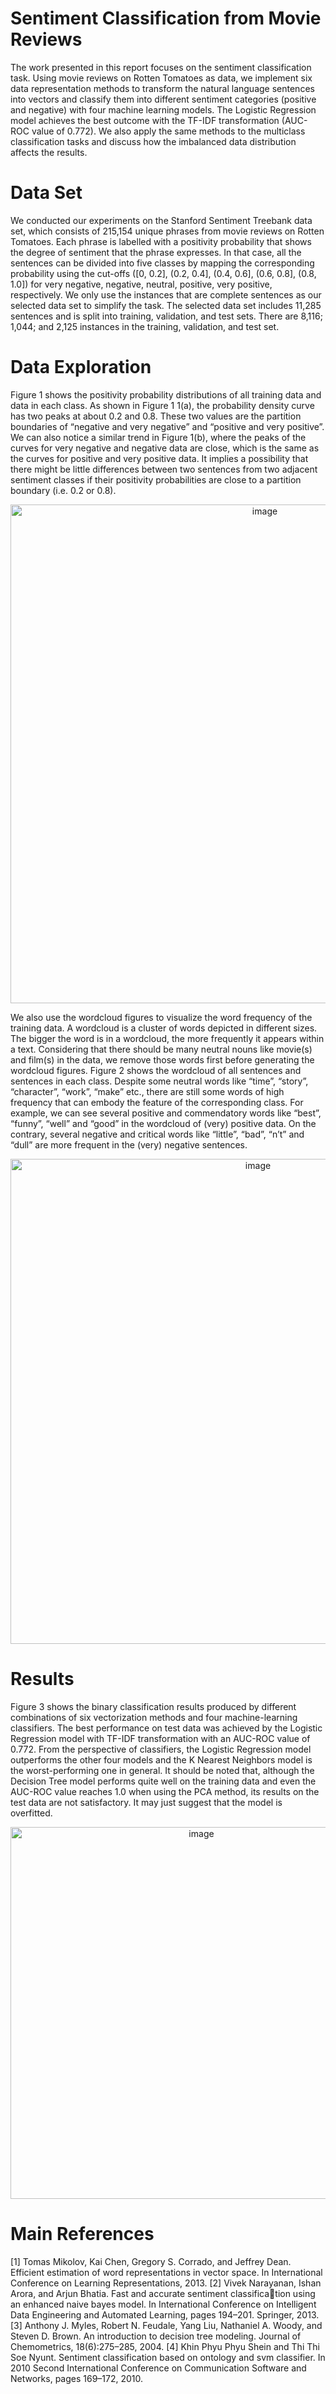 # Sentiment Classification from Movie Reviews
The work presented in this report focuses on the sentiment classification task. Using movie reviews on Rotten Tomatoes as data, we implement six data representation methods to transform the natural language sentences into vectors and classify them into different sentiment categories (positive and negative) with four machine learning models. The Logistic Regression model achieves the best outcome with the TF-IDF transformation (AUC-ROC value of 0.772). We also apply the same methods to the multiclass classification tasks and discuss how the imbalanced data distribution affects the results.

# Data Set
We conducted our experiments on the Stanford Sentiment Treebank data set, which consists of 215,154 unique phrases from movie reviews on Rotten Tomatoes. Each phrase is labelled with a positivity probability that shows the degree of sentiment that the phrase expresses. In that case, all the sentences can be divided into five classes by mapping the corresponding probability using the cut-offs ([0, 0.2], (0.2, 0.4], (0.4, 0.6], (0.6, 0.8], (0.8, 1.0]) for very negative, negative, neutral, positive, very positive, respectively. We only use the instances that are complete sentences as our selected data set to simplify the task. The selected data set includes 11,285 sentences and is split into training, validation, and test sets. There are 8,116; 1,044; and 2,125 instances in the training, validation, and test set.

# Data Exploration
Figure 1 shows the positivity probability distributions of all training data and data in each class. As shown in Figure 1 1(a), the probability density curve has two peaks at about 0.2 and 0.8. These two values are the partition boundaries of “negative and very negative” and “positive and very positive”. We can also notice a similar trend in Figure 1(b), where the peaks of the curves for very negative and negative data are close, which is the same as the curves for positive and very positive data. It implies a possibility that there might be little differences between two sentences from two adjacent sentiment classes if their positivity probabilities are close to a partition boundary (i.e. 0.2 or 0.8).
<div align=center>
<img width="798" alt="image" src="https://github.com/user-attachments/assets/ff59fb1d-24c4-42d0-b448-c28b59679dc3">
</div>



We also use the wordcloud figures to visualize the word frequency of the training data. A wordcloud is a cluster of words depicted in different sizes. The bigger the word is in a wordcloud, the more frequently it appears within a text. Considering that there should be many neutral nouns like movie(s) and film(s) in the data, we remove those words first before generating the wordcloud figures. Figure 2 shows the wordcloud of all sentences and sentences in each class. Despite some neutral words like “time”, “story”, “character”, “work”, “make” etc., there are still some words of high frequency that can embody the feature of the corresponding class. For example, we can see several positive and commendatory words like “best”, “funny”, “well” and “good” in the wordcloud of (very) positive data. On the contrary, several negative and critical words like “little”, “bad”, “n’t” and “dull” are more frequent in the (very) negative sentences.
<div align=center>
<img width="776" alt="image" src="https://github.com/user-attachments/assets/73271bff-fd3c-4d0f-afc0-b71c7e1661db">
</div>

# Results
Figure 3 shows the binary classification results produced by different combinations of six vectorization methods and four machine-learning classifiers. The best performance on test data was achieved by the Logistic Regression model with TF-IDF transformation with an AUC-ROC value of 0.772. From the perspective of classifiers, the Logistic Regression model outperforms the other four models and the K Nearest Neighbors model is the worst-performing one in general. It should be noted that, although the Decision Tree model performs quite well on the training data and even the AUC-ROC value reaches 1.0 when using the PCA method, its results on the test data are not satisfactory. It may just suggest that the model is overfitted.
<div align=center>
<img width="595" alt="image" src="https://github.com/user-attachments/assets/7160f2ef-1ba6-4372-9d88-a5e5366da6e0">
</div>

# Main References
[1] Tomas Mikolov, Kai Chen, Gregory S. Corrado, and Jeffrey Dean. Efficient estimation of word representations in vector space. In International Conference on Learning Representations, 2013.
[2] Vivek Narayanan, Ishan Arora, and Arjun Bhatia. Fast and accurate sentiment classification using an enhanced naive bayes model. In International Conference on Intelligent Data Engineering and Automated Learning, pages 194–201. Springer, 2013.
[3] Anthony J. Myles, Robert N. Feudale, Yang Liu, Nathaniel A. Woody, and Steven D. Brown. An introduction to decision tree modeling. Journal of Chemometrics, 18(6):275–285, 2004.
[4] Khin Phyu Phyu Shein and Thi Thi Soe Nyunt. Sentiment classification based on ontology and svm classifier. In 2010 Second International Conference on Communication Software and Networks, pages 169–172, 2010.


